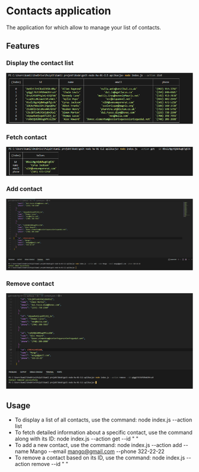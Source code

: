 # Contacts application

The application for which allow to manage your list of contacts.

## Features

### Display the contact list

![Contact list](./images/listContacts.png)

### Fetch contact

![Get by Id](./images/getById.png)

### Add contact

![Add contact](./images/addContact.png)

### Remove contact

![Remove contact](./images/removeContact.png)

## Usage

- To display a list of all contacts, use the command: node index.js --action list
- To fetch detailed information about a specific contact, use the command along with its ID: node index.js --action get --id " "
- To add a new contact, use the command: node index.js --action add --name Mango --email mango@gmail.com --phone 322-22-22
- To remove a contact based on its ID, use the command: node index.js --action remove --id " "
